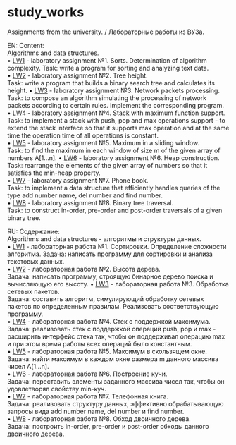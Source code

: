 # study_works
Assignments from the university. / Лабораторные работы из ВУЗа.

EN: Content:  
Algorithms and data structures.  
• [LW1](https://github.com/red50ck/study_works/blob/a48569e60221e1a19ccb41edf5ff794745976346/Algorithms%20and%20data%20structures/LW1/task1.md) - laboratory assignment №1. Sorts. Determination of algorithm complexity. 
Task: write a program for sorting and analyzing text data.  
• [LW2](https://github.com/red50ck/study_works/blob/18f2d77c949f8023a18446752e1104dfd3ef9ac4/Algorithms%20and%20data%20structures/LW2/task2.md) - laboratory assignment №2. Tree height.  
Task: write a program that builds a binary search tree and calculates its height.
• [LW3](https://github.com/red50ck/study_works/blob/7c1ef810536fd525abf9beeb507574f41a37cb7c/Algorithms%20and%20data%20structures/LW3/task3.md) - laboratory assignment №3. Network packets processing.  
Task: to compose an algorithm simulating the processing of network packets according to certain rules. Implement the corresponding program.  
• [LW4](https://github.com/red50ck/study_works/blob/00664f021585323b5b65ed15625fd20773951e71/Algorithms%20and%20data%20structures/LW4/task4.md) - laboratory assignment №4. Stack with maximum function support.  
Task: to implement a stack with push, pop and max operations support - to extend the stack interface so that it supports max operation and at the same time the operation time of all operations is constant.  
• [LW5](https://github.com/red50ck/study_works/blob/b1325ea46fa97ce51245dfc5b9e13d303655d529/Algorithms%20and%20data%20structures/LW5/task5.md) - laboratory assignment №5. Maximum in a sliding window.  
Task: to find the maximum in each window of size m of the given array of numbers A[1...n].
• [LW6](https://github.com/red50ck/study_works/blob/9501ba37b1090f832ffb38f3fe5d6519cb19d20e/Algorithms%20and%20data%20structures/LW6/task6.md) - laboratory assignment №6. Heap construction.  
Task: rearrange the elements of the given array of numbers so that it satisfies the min-heap property.  
• [LW7](https://github.com/red50ck/study_works/blob/7baf982d6b0c4474c4605e42c0757e81c2c6acda/Algorithms%20and%20data%20structures/LW7/task7.md) - laboratory assignment №7. Phone book.  
Task: to implement a data structure that efficiently handles queries of the type add number name, del number and find number.  
• [LW8](https://github.com/red50ck/study_works/blob/83cbd7f17eff4f89afe415734c15d5353f73c12f/Algorithms%20and%20data%20structures/LW8/task8.md) - laboratory assignment №8. Binary tree traversal.  
Task: to construct in-order, pre-order and post-order traversals of a given binary tree.

RU: Содержание:  
Algorithms and data structures - алгоритмы и структуры данных.  
• [LW1](https://github.com/red50ck/study_works/blob/a48569e60221e1a19ccb41edf5ff794745976346/Algorithms%20and%20data%20structures/LW1/task1.md) - лабораторная работа №1. Сортировки. Определение сложности алгоритма. 
Задача: написать программу для сортировки и анализа текстовых данных.  
• [LW2](https://github.com/red50ck/study_works/blob/18f2d77c949f8023a18446752e1104dfd3ef9ac4/Algorithms%20and%20data%20structures/LW2/task2.md) - лабораторная работа №2. Высота дерева.  
Задача: написать программу, строящую бинарное дерево поиска и вычисляющую его высоту.
• [LW3](https://github.com/red50ck/study_works/blob/7c1ef810536fd525abf9beeb507574f41a37cb7c/Algorithms%20and%20data%20structures/LW3/task3.md) - лабораторная работа №3. Обработка сетевых пакетов.  
Задача: составить алгоритм, симулирующий обработку сетевых пакетов по определенным правилам. Реализовать соответствующую программу.  
• [LW4](https://github.com/red50ck/study_works/blob/00664f021585323b5b65ed15625fd20773951e71/Algorithms%20and%20data%20structures/LW4/task4.md) - лабораторная работа №4. Стек с поддержкой максимума.  
Задача: реализовать стек с поддержкой операций push, pop и max - расширить интерфейс стека так, чтобы он поддерживал операцию max и при этом время работы всех операций было константным.  
• [LW5](https://github.com/red50ck/study_works/blob/b1325ea46fa97ce51245dfc5b9e13d303655d529/Algorithms%20and%20data%20structures/LW5/task5.md) - лабораторная работа №5. Максимум в скользящем окне.  
Задача: найти максимум в каждом окне размера m данного массива чисел A[1...n].  
• [LW6](https://github.com/red50ck/study_works/blob/9501ba37b1090f832ffb38f3fe5d6519cb19d20e/Algorithms%20and%20data%20structures/LW6/task6.md) - лабораторная работа №6. Построение кучи.  
Задача: переставить элементы заданного массива чисел так, чтобы он удовлетворял свойству min-куч.  
• [LW7](https://github.com/red50ck/study_works/blob/7baf982d6b0c4474c4605e42c0757e81c2c6acda/Algorithms%20and%20data%20structures/LW7/task7.md) - лабораторная работа №7. Телефонная книга.  
Задача: реализовать структуру данных, эффективно обрабатывающую запросы вида add number name, del number и find number.  
• [LW8](https://github.com/red50ck/study_works/blob/83cbd7f17eff4f89afe415734c15d5353f73c12f/Algorithms%20and%20data%20structures/LW8/task8.md) - лабораторная работа №8. Обход двоичного дерева.  
Задача: построить in-order, pre-order и post-order обходы данного двоичного дерева.  
